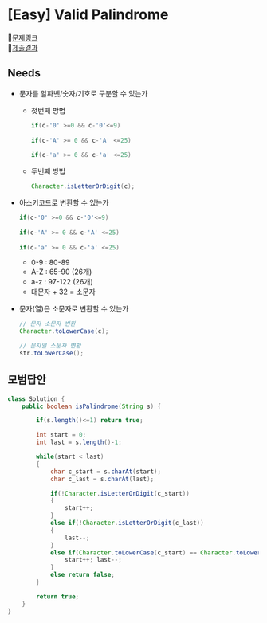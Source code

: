 # [Easy] Valid Palindrome
📍[문제링크](https://leetcode.com/problems/valid-palindrome/)\
📍[제출결과](https://leetcode.com/problems/valid-palindrome/submissions/1024026087/)

## Needs
- 문자를 알파벳/숫자/기호로 구분할 수 있는가
  - 첫번째 방법
    ```java
    if(c-'0' >=0 && c-'0'<=9)
             
    if(c-'A' >= 0 && c-'A' <=25)
             
    if(c-'a' >= 0 && c-'a' <=25)
    ```
  - 두번째 방법
    ```java
    Character.isLetterOrDigit(c);
    ```
- 아스키코드로 변환할 수 있는가
  ```java
  if(c-'0' >=0 && c-'0'<=9)
             
  if(c-'A' >= 0 && c-'A' <=25)
             
  if(c-'a' >= 0 && c-'a' <=25)
  ```

  - 0-9 : 80-89
  - A-Z : 65-90 (26개)
  - a-z : 97-122 (26개)
  - 대문자 + 32 = 소문자
- 문자(열)은 소문자로 변환할 수 있는가
  ```java
  // 문자 소문자 변환
  Character.toLowerCase(c);

  // 문자열 소문자 변환
  str.toLowerCase();
  ```
## 모범답안
```java
class Solution {
    public boolean isPalindrome(String s) {

        if(s.length()<=1) return true;

        int start = 0;
        int last = s.length()-1;

        while(start < last)
        {
            char c_start = s.charAt(start);
            char c_last = s.charAt(last);

            if(!Character.isLetterOrDigit(c_start))
            {
                start++;
            }
            else if(!Character.isLetterOrDigit(c_last))
            {
                last--;
            }
            else if(Character.toLowerCase(c_start) == Character.toLowerCase(c_last)) {
                start++; last--;
            }
            else return false;
        }

        return true;
    }
}
```
